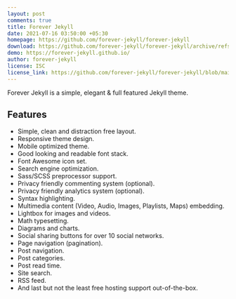 ```yaml
---
layout: post
comments: true
title: Forever Jekyll
date: 2021-07-16 03:50:00 +05:30
homepage: https://github.com/forever-jekyll/forever-jekyll
download: https://github.com/forever-jekyll/forever-jekyll/archive/refs/heads/main.zip
demo: https://forever-jekyll.github.io/
author: forever-jekyll
license: ISC
license_link: https://github.com/forever-jekyll/forever-jekyll/blob/main/LICENSE
---
```


Forever Jekyll is a simple, elegant & full featured Jekyll theme.

## Features

* Simple, clean and distraction free layout.
* Responsive theme design.
* Mobile optimized theme.
* Good looking and readable font stack.
* Font Awesome icon set.
* Search engine optimization.
* Sass/SCSS preprocessor support.
* Privacy friendly commenting system (optional).
* Privacy friendly analytics system (optional).
* Syntax highlighting.
* Multimedia content (Video, Audio, Images, Playlists, Maps) embedding.
* Lightbox for images and videos.
* Math typesetting.
* Diagrams and charts.
* Social sharing buttons for over 10 social networks.
* Page navigation (pagination).
* Post navigation.
* Post categories.
* Post read time.
* Site search.
* RSS feed.
* And last but not the least free hosting support out-of-the-box.
